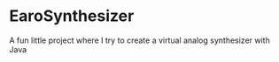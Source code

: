 # EaroSynthesizer
A fun little project where I try to create a virtual analog synthesizer with Java
